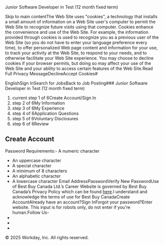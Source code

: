 Junior Software Developer in Test (12 month fixed term)

Skip to main contentThe Web Site uses "cookies", a technology that installs a small amount of information on a Web Site user's computer to permit the Web Site to recognize future visits using that computer. Cookies enhance the convenience and use of the Web Site. For example, the information provided through cookies is used to recognize you as a previous user of the Web Site (so you do not have to enter your language preference every time), to offer personalized Web page content and information for your use, to track your activity at the Web Site, to respond to your needs, and to otherwise facilitate your Web Site experience. You may choose to decline cookies if your browser permits, but doing so may affect your use of the Web Site and your ability to access certain features of the Web Site.Read Full Privacy MessageDeclineAccept Cookies# 

EnglishSign InSearch for JobsBack to Job Posting### Junior Software Developer in Test (12 month fixed term)

1. current step 1 of 6Create Account/Sign In
2. step 2 of 6My Information
3. step 3 of 6My Experience
4. step 4 of 6Application Questions
5. step 5 of 6Voluntary Disclosures
6. step 6 of 6Review
## Create Account

Password Requirements:- A numeric character
- An uppercase character
- A special character
- A minimum of 8 characters
- An alphabetic character
- A lowercase character
Email AddressPasswordVerify New PasswordUse of Best Buy Canada Ltd.’s Career Website is governed by Best Buy Canada’s Privacy Policy which can be found [here](https://www.bestbuy.ca/en-ca/help/blt372c78db41358a01/blt12691f41ac6895d7).I understand and acknowledge the terms of use for Best Buy CanadaCreate AccountAlready have an account?Sign InForgot your password?Enter website. This input is for robots only, do not enter if you're human.Follow Us- 
- 
- 
- 
© 2025 Workday, Inc. All rights reserved.